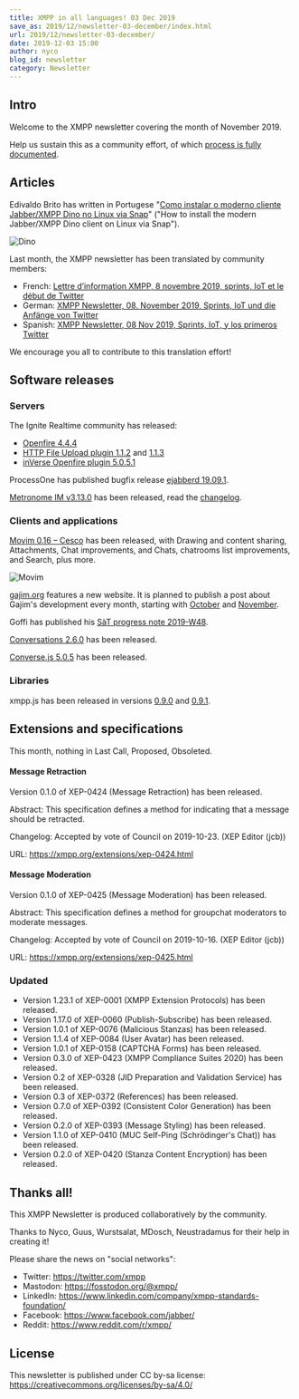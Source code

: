 ```yaml
---
title: XMPP in all languages! 03 Dec 2019
save_as: 2019/12/newsletter-03-december/index.html
url: 2019/12/newsletter-03-december/
date: 2019-12-03 15:00
author: nyco
blog_id: newsletter
category: Newsletter
---
```


## Intro 

Welcome to the XMPP newsletter covering the month of November 2019.

Help us sustain this as a community effort, of which [process is fully documented](https://wiki.xmpp.org/web/News_and_Articles_for_the_next_XMPP_Newsletter).

## Articles 

Edivaldo Brito has written in Portugese "[Como instalar o moderno cliente Jabber/XMPP Dino no Linux via Snap](https://www.edivaldobrito.com.br/cliente-jabber-xmpp-dino-no-linux/)" ("How to install the modern Jabber/XMPP Dino client on Linux via Snap").

![Dino](https://framapic.org/OewIIui3hyiP/UiRW9IhRFoBF.png)

Last month, the XMPP newsletter has been translated by community members:

* French: [Lettre d’information XMPP, 8 novembre 2019, sprints, IoT et le début de Twitter](https://linuxfr.org/news/lettre-d-information-xmpp-8-novembre-2019-sprints-iot-et-le-debut-de-twitter)
* German: [XMPP Newsletter, 08. November 2019, Sprints, IoT und die Anfänge von Twitter](https://www.jabber.de/xmpp-newsletter-08-november-2019-sprints-iot-und-die-anfaenge-von-twitter/)
* Spanish: [XMPP Newsletter, 08 Nov 2019, Sprints, IoT, y los primeros Twitter](https://www.jabber.de/es-xmpp-newsletter-08-nov-2019-sprints-iot-y-los-primeros-twitter/)

We encourage you all to contribute to this translation effort!

## Software releases
          
### Servers 

The Ignite Realtime community has released:

* [Openfire 4.4.4](https://discourse.igniterealtime.org/t/openfire-4-4-4-release/)
* [HTTP File Upload plugin 1.1.2](https://discourse.igniterealtime.org/t/http-file-upload-plugin-1-1-2-released/) and [1.1.3](https://discourse.igniterealtime.org/t/http-file-upload-plugin-1-1-3-released/)
* [inVerse Openfire plugin 5.0.5.1](https://discourse.igniterealtime.org/t/inverse-openfire-plugin-5-0-5-1-released/)

ProcessOne has published bugfix release [ejabberd 19.09.1](https://blog.process-one.net/ejabberd-19-09-1/).

[Metronome IM v3.13.0](https://github.com/maranda/metronome/releases/tag/v3.13.0) has been released, read the [changelog](https://metronome.im/changelogs/3_13).

### Clients and applications 

[Movim 0.16 – Cesco](https://nl.movim.eu/?node/pubsub.movim.eu/Movim/e10a8998-5e4d-4b52-9b9e-2f103b446d94) has been released, with Drawing and content sharing, Attachments, Chat improvements, and Chats, chatrooms list improvements, and Search, plus more.

![Movim](https://framapic.org/MpaQpln0M7mL/1AFfnM3dAifa.png)

[gajim.org](https://gajim.org) features a new website. It is planned to publish a post about Gajim's development every month, starting with [October](https://gajim.org/post/2019-11-06-development-news-october/) and [November](https://gajim.org/post/2019-11-25-development-news-november/).

Goffi has published his [SàT progress note 2019-W48](https://www.goffi.org/b/R5PeQUPBCSZWvabRNXtAE9/progress-note).

[Conversations 2.6.0](https://github.com/siacs/Conversations/releases/tag/2.6.0) has been released.

[Converse.js 5.0.5](https://github.com/conversejs/converse.js/releases/tag/v5.0.5) has been released.

### Libraries 

xmpp.js has been released in versions [0.9.0](https://github.com/xmppjs/xmpp.js/releases/tag/v0.9.0) and [0.9.1](https://github.com/xmppjs/xmpp.js/releases/tag/v0.9.1).

## Extensions and specifications

This month, nothing in Last Call, Proposed, Obsoleted.

#### Message Retraction 

Version 0.1.0 of XEP-0424 (Message Retraction) has been released.

Abstract:
This specification defines a method for indicating that a message
should be retracted.

Changelog:
Accepted by vote of Council on 2019-10-23. (XEP Editor (jcb))

URL: https://xmpp.org/extensions/xep-0424.html

#### Message Moderation 

Version 0.1.0 of XEP-0425 (Message Moderation) has been released.

Abstract:
This specification defines a method for groupchat moderators to
moderate messages.

Changelog:
Accepted by vote of Council on 2019-10-16. (XEP Editor (jcb))

URL: https://xmpp.org/extensions/xep-0425.html

### Updated 

* Version 1.23.1 of XEP-0001 (XMPP Extension Protocols) has been released.
* Version 1.17.0 of XEP-0060 (Publish-Subscribe) has been released.
* Version 1.0.1 of XEP-0076 (Malicious Stanzas) has been released.
* Version 1.1.4 of XEP-0084 (User Avatar) has been released.
* Version 1.0.1 of XEP-0158 (CAPTCHA Forms) has been released.
* Version 0.3.0 of XEP-0423 (XMPP Compliance Suites 2020) has been released.
* Version 0.2 of XEP-0328 (JID Preparation and Validation Service) has been released.
* Version 0.3 of XEP-0372 (References) has been released.
* Version 0.7.0 of XEP-0392 (Consistent Color Generation) has been released.
* Version 0.2.0 of XEP-0393 (Message Styling) has been released.
* Version 1.1.0 of XEP-0410 (MUC Self-Ping (Schrödinger's Chat)) has been released.
* Version 0.2.0 of XEP-0420 (Stanza Content Encryption) has been released.

## Thanks all! 

This XMPP Newsletter is produced collaboratively by the community.

Thanks to Nyco, Guus, Wurstsalat, MDosch, Neustradamus for their help in creating it!

Please share the news on "social networks":

* Twitter: https://twitter.com/xmpp
* Mastodon: https://fosstodon.org/@xmpp/
* LinkedIn: https://www.linkedin.com/company/xmpp-standards-foundation/
* Facebook: https://www.facebook.com/jabber/
* Reddit: https://www.reddit.com/r/xmpp/

## License 

This newsletter is published under CC by-sa license: https://creativecommons.org/licenses/by-sa/4.0/
